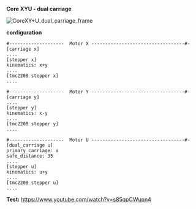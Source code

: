 **Core XYU  - dual carriage**

![CoreXY+U_dual_carriage_frame](https://github.com/user-attachments/assets/361c5da8-9979-4da5-a37e-768a20e0a299)

**configuration**

```
#--------------------  Motor X ----------------------------------#-
[carriage x] 
....
[stepper x]
kinematics: x+y
....
[tmc2208 stepper x]  
....

#--------------------  Motor Y ----------------------------------#-
[carriage y]
....
[stepper y]
kinematics: x-y
....
[tmc2208 stepper y]   
....

#--------------------  Motor U ----------------------------------#-
[dual_carriage u] 
primary_carriage: x
safe_distance: 35
....
[stepper u]
kinematics: u+y
....
[tmc2208 stepper u]   
....
```

**Test:**  https://www.youtube.com/watch?v=s85qpCWupn4
